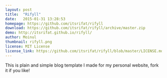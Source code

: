```yaml
---
layout: post
title:  "Rifyll"
date:   2015-01-31 13:28:53
homepage: https://github.com/itsrifat/rifyll
download: https://github.com/itsrifat/rifyll/archive/master.zip
demo: http://itsrifat.github.io/rifyll/
author: Moinul
thumbnail: rifyll.png
license: MIT License
license_link: https://github.com/itsrifat/rifyll/blob/master/LICENSE.md
---
```


This is plain and simple blog template I made for my personal website, fork it if you like!